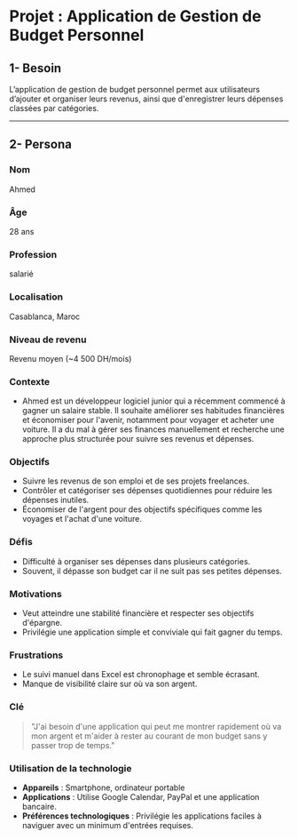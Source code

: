 # Projet : Application de Gestion de Budget Personnel

## 1- **Besoin**

L’application de gestion de budget personnel permet aux utilisateurs d’ajouter et organiser leurs revenus, ainsi que d'enregistrer leurs dépenses classées par catégories.

---
## 2- **Persona**

### Nom 
Ahmed

### Âge
28 ans

### Profession
salarié

### Localisation
Casablanca, Maroc

### Niveau de revenu
Revenu moyen (~4 500 DH/mois)

### Contexte
- Ahmed est un développeur logiciel junior qui a récemment commencé à gagner un salaire stable. Il souhaite améliorer ses habitudes financières et économiser pour l'avenir, notamment pour voyager et acheter une voiture. Il a du mal à gérer ses finances manuellement et recherche une approche plus structurée pour suivre ses revenus et dépenses.

### Objectifs
- Suivre les revenus de son emploi et de ses projets freelances.
- Contrôler et catégoriser ses dépenses quotidiennes pour réduire les dépenses inutiles.
- Économiser de l'argent pour des objectifs spécifiques comme les voyages et l'achat d'une voiture.

### Défis
- Difficulté à organiser ses dépenses dans plusieurs catégories.
- Souvent, il dépasse son budget car il ne suit pas ses petites dépenses.

### Motivations
- Veut atteindre une stabilité financière et respecter ses objectifs d'épargne.
- Privilégie une application simple et conviviale qui fait gagner du temps.

### Frustrations
- Le suivi manuel dans Excel est chronophage et semble écrasant.
- Manque de visibilité claire sur où va son argent.

### Clé
> "J'ai besoin d'une application qui peut me montrer rapidement où va mon argent et m'aider à rester au courant de mon budget sans y passer trop de temps."

### Utilisation de la technologie
- **Appareils** : Smartphone, ordinateur portable
- **Applications** : Utilise Google Calendar, PayPal et une application bancaire.
- **Préférences technologiques** : Privilégie les applications faciles à naviguer avec un minimum d'entrées requises.

<!-- 
---
## 2- **Idéation Fonctionnalités**

1. *Suivi des revenus et des dépenses* : Ajouter et catégoriser les transactions.

2. *Catégorisation automatique* : Suggestions de catégories lors de l'entrée des dépenses.

3. *Budget mensuel* : Fixer des limites pour chaque catégorie avec alertes.

4. *Rapports visuels* : Graphiques pour visualiser les dépenses mensuelles.

5. *Notifications de rappel* : Alertes pour les dépassements de budget et les saisies manquées.

6. *Objectifs d'épargne* : Suivre les progrès vers des objectifs financiers. -->

